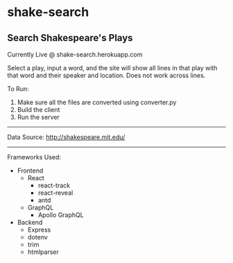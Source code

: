 # shake-search
## Search Shakespeare's Plays

Currently Live @ shake-search.herokuapp.com

Select a play, input a word, and the site will show all lines in that play with that word and their speaker and location. Does not work across lines.

To Run:
1. Make sure all the files are converted using converter.py
2. Build the client
3. Run the server

----
Data Source:
http://shakespeare.mit.edu/

----

Frameworks Used:
* Frontend
    * React
        * react-track
        * react-reveal
        * antd
    * GraphQL
        * Apollo GraphQL
* Backend
    * Express
    * dotenv
    * trim
    * htmlparser